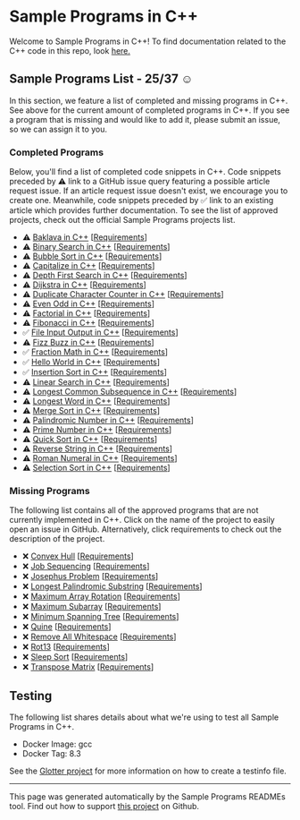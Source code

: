 # Sample Programs in C++

Welcome to Sample Programs in C++! To find documentation related to the C++ code in this repo, look [here.](https://sampleprograms.io/languages/c-plus-plus)

## Sample Programs List - 25/37 :relaxed:

In this section, we feature a list of completed and missing programs in C++. See above for the current amount of completed programs in C++. If you see a program that is missing and would like to add it, please submit an issue, so we can assign it to you.

### Completed Programs

Below, you'll find a list of completed code snippets in C++. Code snippets preceded by :warning: link to a GitHub issue query featuring a possible article request issue. If an article request issue doesn't exist, we encourage you to create one. Meanwhile, code snippets preceded by :white_check_mark: link to an existing article which provides further documentation. To see the list of approved projects, check out the official Sample Programs projects list.

- :warning: [Baklava in C++](https://github.com//TheRenegadeCoder/sample-programs-website/issues?utf8=%E2%9C%93&q=is%3Aissue+is%3Aopen+baklava+c++) [[Requirements](https://sampleprograms.io/projects/baklava)]
- :warning: [Binary Search in C++](https://github.com//TheRenegadeCoder/sample-programs-website/issues?utf8=%E2%9C%93&q=is%3Aissue+is%3Aopen+binary+search+c++) [[Requirements](https://sampleprograms.io/projects/binary-search)]
- :warning: [Bubble Sort in C++](https://github.com//TheRenegadeCoder/sample-programs-website/issues?utf8=%E2%9C%93&q=is%3Aissue+is%3Aopen+bubble+sort+c++) [[Requirements](https://sampleprograms.io/projects/bubble-sort)]
- :warning: [Capitalize in C++](https://github.com//TheRenegadeCoder/sample-programs-website/issues?utf8=%E2%9C%93&q=is%3Aissue+is%3Aopen+capitalize+c++) [[Requirements](https://sampleprograms.io/projects/capitalize)]
- :warning: [Depth First Search in C++](https://github.com//TheRenegadeCoder/sample-programs-website/issues?utf8=%E2%9C%93&q=is%3Aissue+is%3Aopen+depth+first+search+c++) [[Requirements](https://sampleprograms.io/projects/depth-first-search)]
- :warning: [Dijkstra in C++](https://github.com//TheRenegadeCoder/sample-programs-website/issues?utf8=%E2%9C%93&q=is%3Aissue+is%3Aopen+dijkstra+c++) [[Requirements](https://sampleprograms.io/projects/dijkstra)]
- :warning: [Duplicate Character Counter in C++](https://github.com//TheRenegadeCoder/sample-programs-website/issues?utf8=%E2%9C%93&q=is%3Aissue+is%3Aopen+duplicate+character+counter+c++) [[Requirements](https://sampleprograms.io/projects/duplicate-character-counter)]
- :warning: [Even Odd in C++](https://github.com//TheRenegadeCoder/sample-programs-website/issues?utf8=%E2%9C%93&q=is%3Aissue+is%3Aopen+even+odd+c++) [[Requirements](https://sampleprograms.io/projects/even-odd)]
- :warning: [Factorial in C++](https://github.com//TheRenegadeCoder/sample-programs-website/issues?utf8=%E2%9C%93&q=is%3Aissue+is%3Aopen+factorial+c++) [[Requirements](https://sampleprograms.io/projects/factorial)]
- :warning: [Fibonacci in C++](https://github.com//TheRenegadeCoder/sample-programs-website/issues?utf8=%E2%9C%93&q=is%3Aissue+is%3Aopen+fibonacci+c++) [[Requirements](https://sampleprograms.io/projects/fibonacci)]
- :white_check_mark: [File Input Output in C++](https://sampleprograms.io/projects/file-input-output/c-plus-plus) [[Requirements](https://sampleprograms.io/projects/file-input-output)]
- :warning: [Fizz Buzz in C++](https://github.com//TheRenegadeCoder/sample-programs-website/issues?utf8=%E2%9C%93&q=is%3Aissue+is%3Aopen+fizz+buzz+c++) [[Requirements](https://sampleprograms.io/projects/fizz-buzz)]
- :white_check_mark: [Fraction Math in C++](https://sampleprograms.io/projects/fraction-math/c-plus-plus) [[Requirements](https://sampleprograms.io/projects/fraction-math)]
- :white_check_mark: [Hello World in C++](https://sampleprograms.io/projects/hello-world/c-plus-plus) [[Requirements](https://sampleprograms.io/projects/hello-world)]
- :white_check_mark: [Insertion Sort in C++](https://sampleprograms.io/projects/insertion-sort/c-plus-plus) [[Requirements](https://sampleprograms.io/projects/insertion-sort)]
- :warning: [Linear Search in C++](https://github.com//TheRenegadeCoder/sample-programs-website/issues?utf8=%E2%9C%93&q=is%3Aissue+is%3Aopen+linear+search+c++) [[Requirements](https://sampleprograms.io/projects/linear-search)]
- :warning: [Longest Common Subsequence in C++](https://github.com//TheRenegadeCoder/sample-programs-website/issues?utf8=%E2%9C%93&q=is%3Aissue+is%3Aopen+longest+common+subsequence+c++) [[Requirements](https://sampleprograms.io/projects/longest-common-subsequence)]
- :warning: [Longest Word in C++](https://github.com//TheRenegadeCoder/sample-programs-website/issues?utf8=%E2%9C%93&q=is%3Aissue+is%3Aopen+longest+word+c++) [[Requirements](https://sampleprograms.io/projects/longest-word)]
- :warning: [Merge Sort in C++](https://github.com//TheRenegadeCoder/sample-programs-website/issues?utf8=%E2%9C%93&q=is%3Aissue+is%3Aopen+merge+sort+c++) [[Requirements](https://sampleprograms.io/projects/merge-sort)]
- :warning: [Palindromic Number in C++](https://github.com//TheRenegadeCoder/sample-programs-website/issues?utf8=%E2%9C%93&q=is%3Aissue+is%3Aopen+palindromic+number+c++) [[Requirements](https://sampleprograms.io/projects/palindromic-number)]
- :warning: [Prime Number in C++](https://github.com//TheRenegadeCoder/sample-programs-website/issues?utf8=%E2%9C%93&q=is%3Aissue+is%3Aopen+prime+number+c++) [[Requirements](https://sampleprograms.io/projects/prime-number)]
- :warning: [Quick Sort in C++](https://github.com//TheRenegadeCoder/sample-programs-website/issues?utf8=%E2%9C%93&q=is%3Aissue+is%3Aopen+quick+sort+c++) [[Requirements](https://sampleprograms.io/projects/quick-sort)]
- :warning: [Reverse String in C++](https://github.com//TheRenegadeCoder/sample-programs-website/issues?utf8=%E2%9C%93&q=is%3Aissue+is%3Aopen+reverse+string+c++) [[Requirements](https://sampleprograms.io/projects/reverse-string)]
- :warning: [Roman Numeral in C++](https://github.com//TheRenegadeCoder/sample-programs-website/issues?utf8=%E2%9C%93&q=is%3Aissue+is%3Aopen+roman+numeral+c++) [[Requirements](https://sampleprograms.io/projects/roman-numeral)]
- :warning: [Selection Sort in C++](https://github.com//TheRenegadeCoder/sample-programs-website/issues?utf8=%E2%9C%93&q=is%3Aissue+is%3Aopen+selection+sort+c++) [[Requirements](https://sampleprograms.io/projects/selection-sort)]

### Missing Programs

The following list contains all of the approved programs that are not currently implemented in C++. Click on the name of the project to easily open an issue in GitHub. Alternatively, click requirements to check out the description of the project.

- :x: [Convex Hull](https://github.com/TheRenegadeCoder/sample-programs/issues/new?assignees=&labels=enhancement&template=code-snippet-request.md&title=Add+Convex+Hull+in+c-plus-plus) [[Requirements](https://sampleprograms.io/projects/convex-hull)]
- :x: [Job Sequencing](https://github.com/TheRenegadeCoder/sample-programs/issues/new?assignees=&labels=enhancement&template=code-snippet-request.md&title=Add+Job+Sequencing+in+c-plus-plus) [[Requirements](https://sampleprograms.io/projects/job-sequencing)]
- :x: [Josephus Problem](https://github.com/TheRenegadeCoder/sample-programs/issues/new?assignees=&labels=enhancement&template=code-snippet-request.md&title=Add+Josephus+Problem+in+c-plus-plus) [[Requirements](https://sampleprograms.io/projects/josephus-problem)]
- :x: [Longest Palindromic Substring](https://github.com/TheRenegadeCoder/sample-programs/issues/new?assignees=&labels=enhancement&template=code-snippet-request.md&title=Add+Longest+Palindromic+Substring+in+c-plus-plus) [[Requirements](https://sampleprograms.io/projects/longest-palindromic-substring)]
- :x: [Maximum Array Rotation](https://github.com/TheRenegadeCoder/sample-programs/issues/new?assignees=&labels=enhancement&template=code-snippet-request.md&title=Add+Maximum+Array+Rotation+in+c-plus-plus) [[Requirements](https://sampleprograms.io/projects/maximum-array-rotation)]
- :x: [Maximum Subarray](https://github.com/TheRenegadeCoder/sample-programs/issues/new?assignees=&labels=enhancement&template=code-snippet-request.md&title=Add+Maximum+Subarray+in+c-plus-plus) [[Requirements](https://sampleprograms.io/projects/maximum-subarray)]
- :x: [Minimum Spanning Tree](https://github.com/TheRenegadeCoder/sample-programs/issues/new?assignees=&labels=enhancement&template=code-snippet-request.md&title=Add+Minimum+Spanning+Tree+in+c-plus-plus) [[Requirements](https://sampleprograms.io/projects/minimum-spanning-tree)]
- :x: [Quine](https://github.com/TheRenegadeCoder/sample-programs/issues/new?assignees=&labels=enhancement&template=code-snippet-request.md&title=Add+Quine+in+c-plus-plus) [[Requirements](https://sampleprograms.io/projects/quine)]
- :x: [Remove All Whitespace](https://github.com/TheRenegadeCoder/sample-programs/issues/new?assignees=&labels=enhancement&template=code-snippet-request.md&title=Add+Remove+All+Whitespace+in+c-plus-plus) [[Requirements](https://sampleprograms.io/projects/remove-all-whitespace)]
- :x: [Rot13](https://github.com/TheRenegadeCoder/sample-programs/issues/new?assignees=&labels=enhancement&template=code-snippet-request.md&title=Add+Rot13+in+c-plus-plus) [[Requirements](https://sampleprograms.io/projects/rot13)]
- :x: [Sleep Sort](https://github.com/TheRenegadeCoder/sample-programs/issues/new?assignees=&labels=enhancement&template=code-snippet-request.md&title=Add+Sleep+Sort+in+c-plus-plus) [[Requirements](https://sampleprograms.io/projects/sleep-sort)]
- :x: [Transpose Matrix](https://github.com/TheRenegadeCoder/sample-programs/issues/new?assignees=&labels=enhancement&template=code-snippet-request.md&title=Add+Transpose+Matrix+in+c-plus-plus) [[Requirements](https://sampleprograms.io/projects/transpose-matrix)]

## Testing

The following list shares details about what we're using to test all Sample Programs in C++.

- Docker Image: gcc
- Docker Tag: 8.3

See the [Glotter project](https://github.com/auroq/glotter) for more information on how to create a testinfo file.

---

This page was generated automatically by the Sample Programs READMEs tool. Find out how to support [this project](https://github.com/TheRenegadeCoder/sample-programs-readmes) on Github.